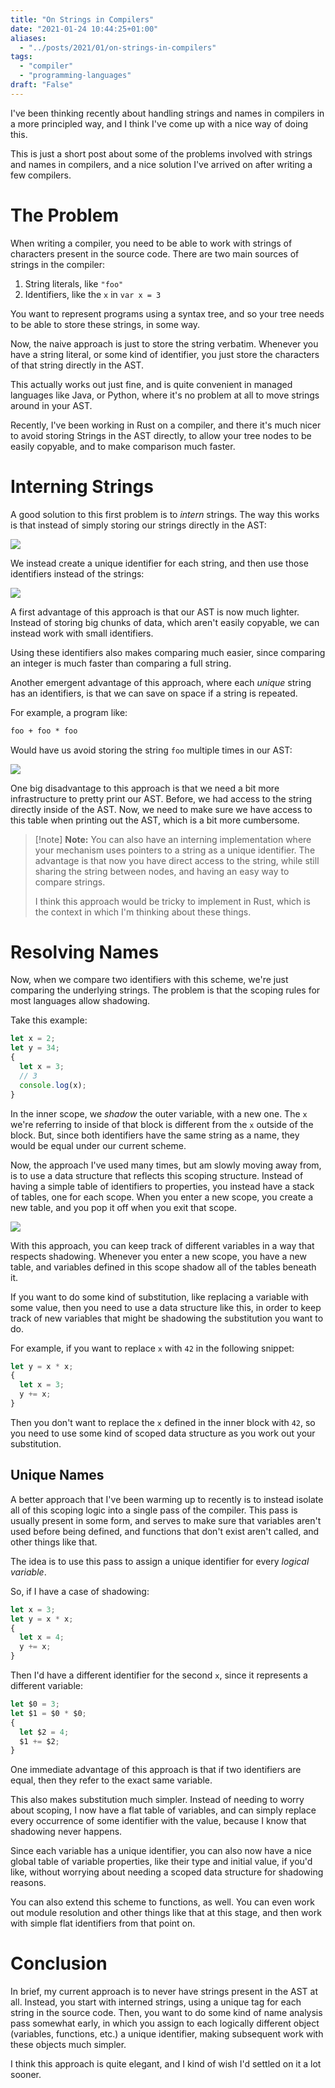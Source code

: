 ```yaml
---
title: "On Strings in Compilers"
date: "2021-01-24 10:44:25+01:00"
aliases:
  - "../posts/2021/01/on-strings-in-compilers"
tags:
  - "compiler"
  - "programming-languages"
draft: "False"
---
```


I've been thinking recently about handling strings and names in compilers
in a more principled way, and I think I've come up with a nice
way of doing this.

<!--more-->

This is just a short post about some of the problems involved
with strings and names in compilers, and a nice solution I've arrived
on after writing a few compilers.

# The Problem

When writing a compiler, you need to be able to work with strings
of characters present in the source code. There are two main sources of strings
in the compiler:

1. String literals, like `"foo"`
2. Identifiers, like the `x` in `var x = 3`

You want to represent programs using a syntax tree, and so your tree needs
to be able to store these strings, in some way.

Now, the naive approach is just to store the string verbatim.
Whenever you have a string literal, or some kind of identifier, you
just store the characters of that string directly in the AST.

This actually works out just fine, and is quite convenient in managed
languages like Java, or Python, where it's no problem at all to
move strings around in your AST.

Recently, I've been working in Rust on a compiler, and there it's much
nicer to avoid storing Strings in the AST directly, to allow your tree nodes
to be easily copyable, and to make comparison much faster.

# Interning Strings

A good solution to this first problem is to *intern* strings. The way this works
is that instead of simply storing our strings directly in the AST:

![](../Images/2dcc22e1708b6dc5cb9db9e849040413dee7d822ae6ad59ed5a8256e3c81db81.png)

We instead create a unique identifier for each string, and then use those
identifiers instead of the strings:

![](../Images/8b5a4440d7182bc244182f17d3bef68e2049889c2ceaae63e030e0457e62803d.png)

A first advantage of this approach is that our AST is now much lighter.
Instead of storing big chunks of data, which aren't easily copyable,
we can instead work with small identifiers.

Using these identifiers also makes comparing much easier, since
comparing an integer is much faster than comparing a full string.

Another emergent advantage of this approach, where each *unique*
string has an identifiers, is that we can save on space if
a string is repeated.

For example, a program like:

```txt
foo + foo * foo
```

Would have us avoid storing the string `foo` multiple times in our AST:

![](../Images/4616de803bb727ecccda2fb93d972cb84a6a82973a7bdb52076a17a17234f14c.png)

One big disadvantage to this approach is that we need a bit more
infrastructure to pretty print our AST. Before, we had access to the string
directly inside of the AST. Now, we need to make sure we have access
to this table when printing out the AST, which is a bit more cumbersome.

> [!note] **Note:**
> You can also have an interning implementation where your mechanism
> uses pointers to a string as a unique identifier. The advantage
> is that now you have direct access to the string, while still sharing
> the string between nodes, and having an easy way to compare strings.
> 
> I think this approach would be tricky to implement in Rust, which
> is the context in which I'm thinking about these things.

# Resolving Names

Now, when we compare two identifiers with this scheme, we're just comparing
the underlying strings. The problem is that the scoping rules for most languages
allow shadowing.

Take this example:

```javascript
let x = 2;
let y = 34;
{
  let x = 3;
  // 3
  console.log(x);
}
```

In the inner scope, we *shadow* the outer variable, with a new one.
The `x` we're referring to inside of that block is different from the `x`
outside of the block. But, since both identifiers have the same string
as a name, they would be equal under our current scheme.

Now, the approach I've used many times, but am slowly moving away from, is
to use a data structure that reflects this scoping structure. Instead
of having a simple table of identifiers to properties, you instead
have a stack of tables, one for each scope. When you enter a new scope, you
create a new table, and you pop it off when you exit that scope.

![](../Images/af6f68365d6e0ffc6eb3e9c0620950759fd4825d7ed581778ba712e59901b42a.png)

With this approach, you can keep track of different variables in a way that respects
shadowing. Whenever you enter a new scope, you have a new table, and variables
defined in this scope shadow all of the tables beneath it.

If you want to do some kind of substitution, like replacing a variable with some value,
then you need to use a data structure like this, in order to keep track
of new variables that might be shadowing the substitution you want to do.

For example, if you want to replace `x` with `42` in the following snippet:

```javascript
let y = x * x;
{
  let x = 3;
  y += x;
}
```

Then you don't want to replace the `x` defined in the inner block with `42`,
so you need to use some kind of scoped data structure as you work out your substitution.

## Unique Names

A better approach that I've been warming up to recently is to instead isolate
all of this scoping logic into a single pass of the compiler. This pass is usually
present in some form, and serves to make sure that variables aren't used
before being defined, and functions that don't exist aren't called, and other things
like that.

The idea is to use this pass to assign a unique identifier for every *logical variable*.

So, if I have a case of shadowing:

```javascript
let x = 3;
let y = x * x;
{
  let x = 4;
  y += x;
}
```

Then I'd have a different identifier for the second `x`, since it represents a different
variable:

```javascript
let $0 = 3;
let $1 = $0 * $0;
{
  let $2 = 4;
  $1 += $2;
}
```

One immediate advantage of this approach is that if two identifiers are equal,
then they refer to the exact same variable.

This also makes substitution much simpler. Instead of needing to worry about scoping,
I now have a flat table of variables, and can simply replace every occurrence
of some identifier with the value, because I know that shadowing never happens.

Since each variable has a unique identifier, you can also now
have a nice global table of variable properties, like their type and
initial value, if you'd like, without worrying about needing a scoped
data structure for shadowing reasons.

You can also extend this scheme to functions, as well. You can even
work out module resolution and other things like that at this stage,
and then work with simple flat identifiers from that point on.

# Conclusion

In brief, my current approach is to never have strings present in the
AST at all. Instead, you start with interned strings, using a unique
tag for each string in the source code. Then, you want to do some kind
of name analysis pass somewhat early, in which you assign
to each logically different object (variables, functions, etc.)
a unique identifier, making subsequent work with these objects much simpler.

I think this approach is quite elegant, and I kind of wish I'd settled
on it a lot sooner.